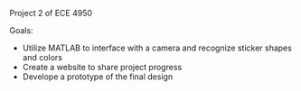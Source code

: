 Project 2 of ECE 4950

Goals: 
 - Utilize MATLAB to interface with a camera and recognize sticker shapes and colors
 - Create a website to share project progress
 - Develope a prototype of the final design
